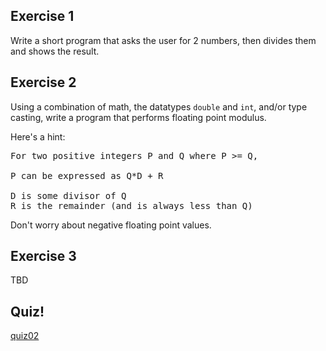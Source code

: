 Exercise 1
---

Write a short program that asks the user for 2 numbers, then divides them and shows the result.


Exercise 2
---

Using a combination of math, the datatypes ``double`` and ``int``, and/or type casting, write a program that performs floating point modulus.

Here's a hint:

<pre>
For two positive integers P and Q where P >= Q,

P can be expressed as Q*D + R

D is some divisor of Q
R is the remainder (and is always less than Q)
</pre>

Don't worry about negative floating point values.


Exercise 3
---

TBD


Quiz!
---
[quiz02]()


